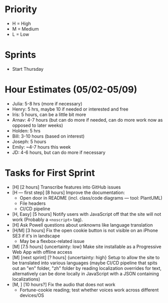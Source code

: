 # Priority

- H = High
- M = Medium
- L = Low

# Sprints

- Start Thursday

# Hour Estimates (05/02-05/09)

- Julia: 5-8 hrs (more if necessary)
- Henry: 5 hrs, maybe 10 if needed or interested and free
- Iris: 5 hours, can be a little bit more
- Arnav: 4-7 hours (but can do more if needed, can do more work now as opposed to later weeks)
- Holden: 5 hrs
- Bill: 3-10 hours (based on interest)
- Joseph: 5 hours
- Emily: ~4-7 hours this week
- JD: 4-6 hours, but can do more if necessary

# Tasks for First Sprint

- [H] [2 hours] Transcribe features into GitHub issues
- [H — first step] [8 hours] Improve the documentation:
  - Open door in README (incl. class/code diagrams — tool: PlantUML)
  - File headers
  - CI/CD pipeline
- [H, Easy] [5 hours] Notify users with JavaScript off that the site will not work (Probably a `<noscript>` tag).
- [H] Ask Powell questions about unknowns like language translation
- [H/M] [3 hours] Fix the open cookie button is not visible on an iPhone SE3 if it's in landscape
  - May be a flexbox-related issue
- [M] [7.5 hours] {uncertainty: low} Make site installable as a Progressive Web App with offline access
- [M] [next sprint] [? hours] {uncertainty: high} Setup to allow the site to be translated into various languages (maybe CI/CD pipeline that spits out an "en" folder, "zh" folder by reading localization overrides for text, alternatively can be done locally in JavaScript with a JSON containing localizations)
- [M, ] [10 hours?] Fix the audio that does not work
  - Fortune-cookie reading; test whether voices work across different devices/OS

